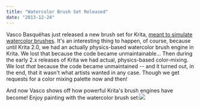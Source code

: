 ```yaml
---
title: "Watercolor Brush Set Released"
date: "2013-12-24"
---
```


Vasco Basquéhas just released a new brush set for Krita, [meant to simulate watercolor brushes](http://grindgod.deviantart.com/art/Krita-Watercolor-Set-v1-0-421684805). It's an interesting thing to happen, of course, because until Krita 2.0, we had an actually physics-based watercolor brush engine in Krita. We lost that because the code became unmaintainable... Then during the early 2.x releases of Krita we had actual, physics-based color-mixing. We lost _that_ because the code became unmaintained -- and it turned out, in the end, that it wasn't what artists wanted in any case. Though we get requests for a color mixing palette now and then!

And now Vasco shows off how powerful Krita's brush engines have become! Enjoy painting with the watercolor brush set:[![](../images/krita_watercolor_set_v1_0_by_grindgod-d6z262t.jpg)](http://grindgod.deviantart.com/art/Krita-Watercolor-Set-v1-0-421684805)
